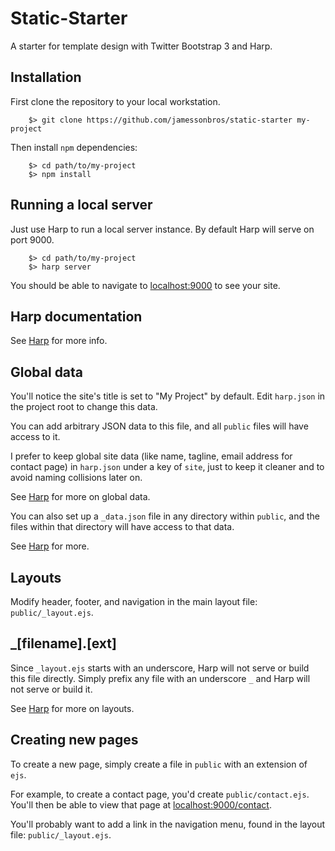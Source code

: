 Static-Starter
==============

A starter for template design with Twitter Bootstrap 3 and Harp.

## Installation

First clone the repository to your local workstation.

        $> git clone https://github.com/jamessonbros/static-starter my-project

Then install `npm` dependencies:

        $> cd path/to/my-project
        $> npm install

## Running a local server

Just use Harp to run a local server instance. By default Harp will serve on port 9000.

        $> cd path/to/my-project
        $> harp server

You should be able to navigate to [localhost:9000](http://localhost:9000) to see your site.

## Harp documentation

See [Harp](http://harpjs.com/docs/) for more info.

## Global data

You'll notice the site's title is set to "My Project" by default. Edit `harp.json` in the project root to change this data.

You can add arbitrary JSON data to this file, and all `public` files will have access to it.

I prefer to keep global site data (like name, tagline, email address for contact page) in `harp.json` under a key of `site`, just to keep it cleaner and to avoid naming collisions later on.

See [Harp](http://harpjs.com/docs/development/globals) for more on global data.

You can also set up a `_data.json` file in any directory within `public`, and the files within that directory will have access to that data. 

See [Harp](http://harpjs.com/docs/development/metadata) for more.

## Layouts

Modify header, footer, and navigation in the main layout file: `public/_layout.ejs`.

## _[filename].[ext]

Since `_layout.ejs` starts with an underscore, Harp will not serve or build this file directly. Simply prefix any file with an underscore `_` and Harp will not serve or build it. 

See [Harp](http://harpjs.com/docs/development/layout) for more on layouts.

## Creating new pages

To create a new page, simply create a file in `public` with an extension of `ejs`.

For example, to create a contact page, you'd create `public/contact.ejs`. You'll then be able to view that page at [localhost:9000/contact](http://localhost:9000/contact). 

You'll probably want to add a link in the navigation menu, found in the layout file: `public/_layout.ejs`.